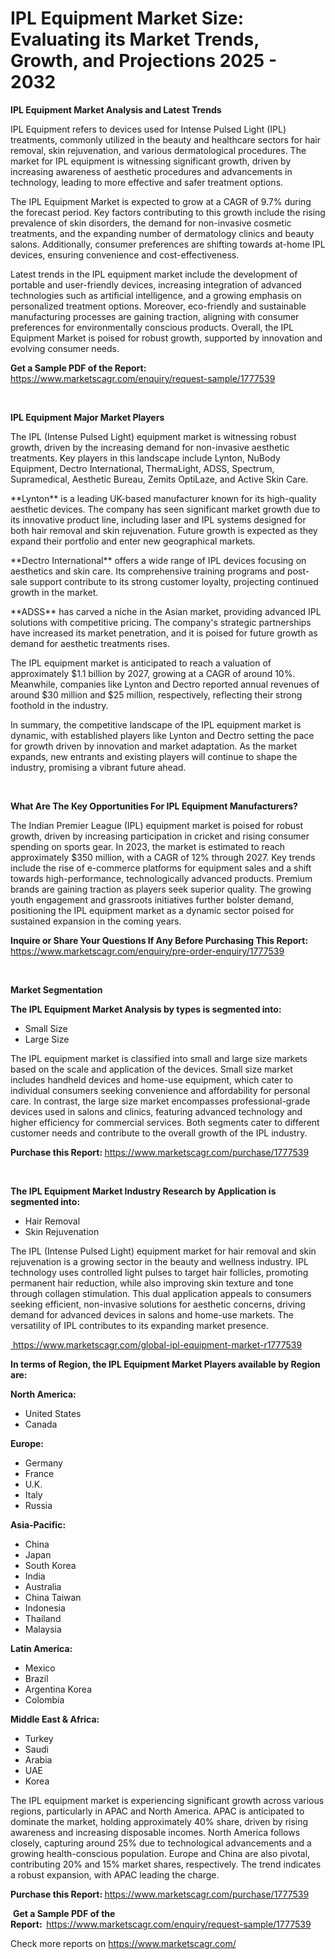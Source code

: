 <p><h1>IPL Equipment Market Size: Evaluating its Market Trends, Growth, and Projections 2025 - 2032</h1></p><p><strong>IPL Equipment Market Analysis and Latest Trends</strong></p>
<p><p>IPL Equipment refers to devices used for Intense Pulsed Light (IPL) treatments, commonly utilized in the beauty and healthcare sectors for hair removal, skin rejuvenation, and various dermatological procedures. The market for IPL equipment is witnessing significant growth, driven by increasing awareness of aesthetic procedures and advancements in technology, leading to more effective and safer treatment options.</p><p>The IPL Equipment Market is expected to grow at a CAGR of 9.7% during the forecast period. Key factors contributing to this growth include the rising prevalence of skin disorders, the demand for non-invasive cosmetic treatments, and the expanding number of dermatology clinics and beauty salons. Additionally, consumer preferences are shifting towards at-home IPL devices, ensuring convenience and cost-effectiveness.</p><p>Latest trends in the IPL equipment market include the development of portable and user-friendly devices, increasing integration of advanced technologies such as artificial intelligence, and a growing emphasis on personalized treatment options. Moreover, eco-friendly and sustainable manufacturing processes are gaining traction, aligning with consumer preferences for environmentally conscious products. Overall, the IPL Equipment Market is poised for robust growth, supported by innovation and evolving consumer needs.</p></p>
<p><strong>Get a Sample PDF of the Report:&nbsp;</strong> <a href="https://www.marketscagr.com/enquiry/request-sample/1777539?utm_campaign=2126&utm_medium=2&utm_source=Github&utm_content=ia&utm_term=18022025&utm_id=ipl-equipment">https://www.marketscagr.com/enquiry/request-sample/1777539</a></p>
<p>&nbsp;</p>
<p><strong>IPL Equipment Major Market Players</strong></p>
<p><p>The IPL (Intense Pulsed Light) equipment market is witnessing robust growth, driven by the increasing demand for non-invasive aesthetic treatments. Key players in this landscape include Lynton, NuBody Equipment, Dectro International, ThermaLight, ADSS, Spectrum, Supramedical, Aesthetic Bureau, Zemits OptiLaze, and Active Skin Care.</p><p>**Lynton** is a leading UK-based manufacturer known for its high-quality aesthetic devices. The company has seen significant market growth due to its innovative product line, including laser and IPL systems designed for both hair removal and skin rejuvenation. Future growth is expected as they expand their portfolio and enter new geographical markets.</p><p>**Dectro International** offers a wide range of IPL devices focusing on aesthetics and skin care. Its comprehensive training programs and post-sale support contribute to its strong customer loyalty, projecting continued growth in the market. </p><p>**ADSS** has carved a niche in the Asian market, providing advanced IPL solutions with competitive pricing. The company's strategic partnerships have increased its market penetration, and it is poised for future growth as demand for aesthetic treatments rises.</p><p>The IPL equipment market is anticipated to reach a valuation of approximately $1.1 billion by 2027, growing at a CAGR of around 10%. Meanwhile, companies like Lynton and Dectro reported annual revenues of around $30 million and $25 million, respectively, reflecting their strong foothold in the industry.</p><p>In summary, the competitive landscape of the IPL equipment market is dynamic, with established players like Lynton and Dectro setting the pace for growth driven by innovation and market adaptation. As the market expands, new entrants and existing players will continue to shape the industry, promising a vibrant future ahead.</p></p>
<p>&nbsp;</p>
<p><strong>What Are The Key Opportunities For IPL Equipment Manufacturers?</strong></p>
<p><p>The Indian Premier League (IPL) equipment market is poised for robust growth, driven by increasing participation in cricket and rising consumer spending on sports gear. In 2023, the market is estimated to reach approximately $350 million, with a CAGR of 12% through 2027. Key trends include the rise of e-commerce platforms for equipment sales and a shift towards high-performance, technologically advanced products. Premium brands are gaining traction as players seek superior quality. The growing youth engagement and grassroots initiatives further bolster demand, positioning the IPL equipment market as a dynamic sector poised for sustained expansion in the coming years.</p></p>
<p><strong>Inquire or Share Your Questions If Any Before Purchasing This Report:</strong> <a href="https://www.marketscagr.com/enquiry/pre-order-enquiry/1777539?utm_campaign=2126&utm_medium=2&utm_source=Github&utm_content=ia&utm_term=18022025&utm_id=ipl-equipment">https://www.marketscagr.com/enquiry/pre-order-enquiry/1777539</a></p>
<p>&nbsp;</p>
<p><strong>Market Segmentation</strong></p>
<p><strong>The IPL Equipment Market Analysis by types is segmented into:</strong></p>
<p><ul><li>Small Size</li><li>Large Size</li></ul></p>
<p><p>The IPL equipment market is classified into small and large size markets based on the scale and application of the devices. Small size market includes handheld devices and home-use equipment, which cater to individual consumers seeking convenience and affordability for personal care. In contrast, the large size market encompasses professional-grade devices used in salons and clinics, featuring advanced technology and higher efficiency for commercial services. Both segments cater to different customer needs and contribute to the overall growth of the IPL industry.</p></p>
<p><strong>Purchase this Report:&nbsp;</strong><a href="https://www.marketscagr.com/purchase/1777539?utm_campaign=2126&utm_medium=2&utm_source=Github&utm_content=ia&utm_term=18022025&utm_id=ipl-equipment">https://www.marketscagr.com/purchase/1777539</a></p>
<p>&nbsp;</p>
<p><strong>The IPL Equipment Market Industry Research by Application is segmented into:</strong></p>
<p><ul><li>Hair Removal</li><li>Skin Rejuvenation</li></ul></p>
<p><p>The IPL (Intense Pulsed Light) equipment market for hair removal and skin rejuvenation is a growing sector in the beauty and wellness industry. IPL technology uses controlled light pulses to target hair follicles, promoting permanent hair reduction, while also improving skin texture and tone through collagen stimulation. This dual application appeals to consumers seeking efficient, non-invasive solutions for aesthetic concerns, driving demand for advanced devices in salons and home-use markets. The versatility of IPL contributes to its expanding market presence.</p></p>
<p><a href="https://www.marketscagr.com/global-ipl-equipment-market-r1777539?utm_campaign=2126&utm_medium=2&utm_source=Github&utm_content=ia&utm_term=18022025&utm_id=ipl-equipment">&nbsp;https://www.marketscagr.com/global-ipl-equipment-market-r1777539</a></p>
<p><strong>In terms of Region, the IPL Equipment Market Players available by Region are:</strong></p>
<p>
    <p> <strong> North America: </strong>
        <ul>
            <li>United States</li>
            <li>Canada</li>
        </ul>
        </p> 
    <p> <strong> Europe: </strong>
        <ul>
            <li>Germany</li>
            <li>France</li>
            <li>U.K.</li>
            <li>Italy</li>
            <li>Russia</li>
        </ul>
        </p> 
    <p> <strong> Asia-Pacific: </strong>
        <ul>
            <li>China</li>
            <li>Japan</li>
            <li>South Korea</li>
            <li>India</li>
            <li>Australia</li>
            <li>China Taiwan</li>
            <li>Indonesia</li>
            <li>Thailand</li>
            <li>Malaysia</li>
        </ul>
        </p> 
    <p> <strong> Latin America: </strong>
        <ul>
            <li>Mexico</li>
            <li>Brazil</li>
            <li>Argentina Korea</li>
            <li>Colombia</li>
        </ul>
        </p> 
    <p> <strong> Middle East & Africa: </strong>
        <ul>
            <li>Turkey</li>
            <li>Saudi</li>
            <li>Arabia</li>
            <li>UAE</li>
            <li>Korea</li>
        </ul>
    </p>
    </p>
<p><p>The IPL equipment market is experiencing significant growth across various regions, particularly in APAC and North America. APAC is anticipated to dominate the market, holding approximately 40% share, driven by rising awareness and increasing disposable incomes. North America follows closely, capturing around 25% due to technological advancements and a growing health-conscious population. Europe and China are also pivotal, contributing 20% and 15% market shares, respectively. The trend indicates a robust expansion, with APAC leading the charge.</p></p>
<p><strong>Purchase this Report: </strong><a href="https://www.marketscagr.com/purchase/1777539?utm_campaign=2126&utm_medium=2&utm_source=Github&utm_content=ia&utm_term=18022025&utm_id=ipl-equipment">https://www.marketscagr.com/purchase/1777539</a></p>
<p>&nbsp;<strong>Get a Sample PDF of the Report:&nbsp;&nbsp;</strong><a href="https://www.marketscagr.com/enquiry/request-sample/1777539?utm_campaign=2126&utm_medium=2&utm_source=Github&utm_content=ia&utm_term=18022025&utm_id=ipl-equipment">https://www.marketscagr.com/enquiry/request-sample/1777539</a></p>
<p><strong></strong></p>
<p>Check more reports on <a href="https://www.marketscagr.com/?utm_campaign=2126&utm_medium=2&utm_source=Github&utm_content=ia&utm_term=18022025&utm_id=ipl-equipment">https://www.marketscagr.com/</a></p>